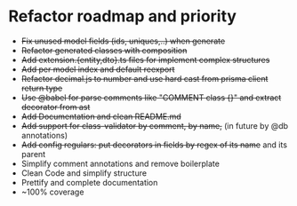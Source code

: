 # Refactor roadmap and priority

- ~~Fix unused model fields (ids, uniques,..) when generate~~
- ~~Refactor generated classes with composition~~
- ~~Add extension.{entity,dto}.ts files for implement complex structures~~
- ~~Add per model index and default reexport~~
- ~~Refactor decimal.js to number and use hard cast from prisma client return type~~
- ~~Use @babel for parse comments like "COMMENT class {}" and extract decorator from ast~~
- ~~Add Documentation and clean README.md~~
- ~~Add support for class-validator by comment, by name,~~ (in future by @db annotations)
- ~~Add config regulars: put decorators in fields by regex of its name~~ and its parent
- Simplify comment annotations and remove boilerplate
- Clean Code and simplify structure
- Prettify and complete documentation
- ~100% coverage
